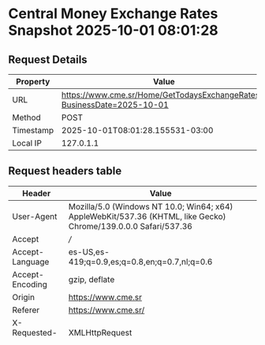 # Central Money Exchange Rates Snapshot 2025-10-01 08:01:28
## Request Details

| Property | Value |
|----------|-------|
| URL | https://www.cme.sr/Home/GetTodaysExchangeRates/?BusinessDate=2025-10-01 |
| Method | POST |
| Timestamp | 2025-10-01T08:01:28.155531-03:00 |
| Local IP | 127.0.1.1 |
    
## Request headers table

| Header | Value |
|--------|-------|
| User-Agent | Mozilla/5.0 (Windows NT 10.0; Win64; x64) AppleWebKit/537.36 (KHTML, like Gecko) Chrome/139.0.0.0 Safari/537.36 |
| Accept | */* |
| Accept-Language | es-US,es-419;q=0.9,es;q=0.8,en;q=0.7,nl;q=0.6 |
| Accept-Encoding | gzip, deflate |
| Origin | https://www.cme.sr |
| Referer | https://www.cme.sr/ |
| X-Requested-With | XMLHttpRequest |
| Cache-Control | no-cache |
| Pragma | no-cache |
| Content-Length | 0 |

    
## Response headers table
| Header | Value |
|--------|-------|
| Date | Wed, 01 Oct 2025 11:12:27 GMT |
| Content-Type | application/json; charset=utf-8 |
| Transfer-Encoding | chunked |
| Connection | keep-alive |
| Cache-Control | private |
| Server | cloudflare |
| x-aspnetmvc-version | 5.2 |
| x-aspnet-version | 4.0.30319 |
| x-powered-by | ASP.NET |
| cf-cache-status | DYNAMIC |
| Nel | {"report_to":"cf-nel","success_fraction":0.0,"max_age":604800} |
| Report-To | {"group":"cf-nel","max_age":604800,"endpoints":[{"url":"https://a.nel.cloudflare.com/report/v4?s=aeY6l9K12dOqaSdRaAXRhn1NDMa3nfjUflzR6ZNO8Mw%2FHT7QwKHRTHP5S54wHXhWfuL3xszJxUgipuw8Af%2FPwy5rDd%2F885BVOUs%3D"}]} |
| Content-Encoding | gzip |
| CF-RAY | 987b86666b35c277-LAX |
| alt-svc | h3=":443"; ma=86400 |

## Traceroute 

```
traceroute to www.cme.sr (172.67.142.118), 15 hops max
  1   140.204.227.15  0.337ms  0.151ms  0.170ms 
  2   140.204.28.36  10.170ms  10.206ms  10.094ms 
  3   140.204.28.37  9.239ms  8.983ms  9.195ms 
  4   141.101.72.34  18.107ms  18.328ms  14.533ms 
  5   172.67.142.118  10.358ms  10.548ms  10.399ms 

```


## Table of rates

| Currency | Buy Rate | Sell Rate |
|----------|----------|-----------|
| USD | 37.70 | 38.10 |
| EUR | 43.50 | 44.55 |
